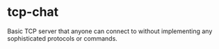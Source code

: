 tcp-chat
========

Basic TCP server that anyone can connect to without implementing any sophisticated protocols or commands.
